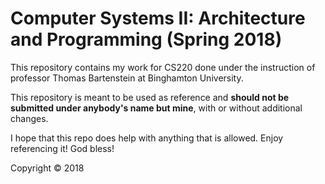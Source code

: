 # Computer Systems II: Architecture and Programming (Spring 2018)

This repository contains my work for CS220 done under the instruction of professor Thomas Bartenstein at Binghamton University.

This repository is meant to be used as reference and **should not be submitted under anybody's name but mine**, with or without additional changes.

I hope that this repo does help with anything that is allowed. Enjoy referencing it! God bless!

Copyright &copy; 2018
